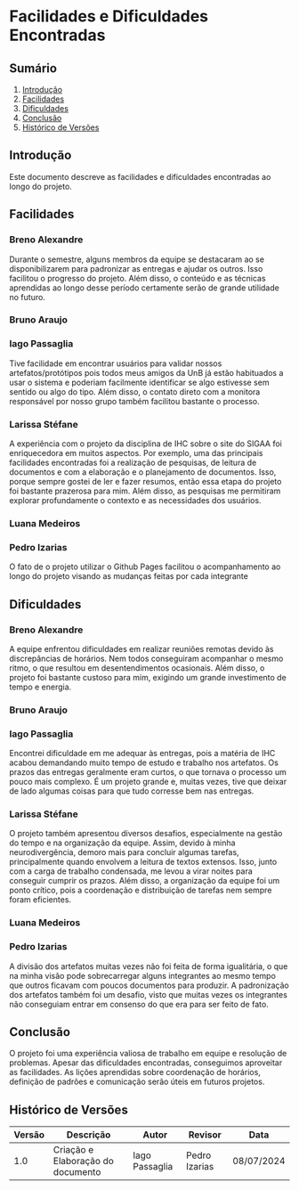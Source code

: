 # Facilidades e Dificuldades Encontradas

## Sumário

1. [Introdução](#introdução)
2. [Facilidades](#facilidades)
3. [Dificuldades](#dificuldades)
4. [Conclusão](#conclusão)
5. [Histórico de Versões](#histórico-de-versões)

## Introdução
Este documento descreve as facilidades e dificuldades encontradas ao longo do projeto.

## Facilidades

### Breno Alexandre

Durante o semestre, alguns membros da equipe se destacaram ao se disponibilizarem para padronizar as entregas e ajudar os outros. Isso facilitou o progresso do projeto. Além disso, o conteúdo e as técnicas aprendidas ao longo desse período certamente serão de grande utilidade no futuro.

### Bruno Araujo


### Iago Passaglia

Tive facilidade em encontrar usuários para validar nossos artefatos/protótipos pois todos meus amigos da UnB já estão habituados a usar o sistema e poderiam facilmente identificar se algo estivesse sem sentido ou algo do tipo. Além disso, o contato direto com a monitora responsável por nosso grupo também facilitou bastante o processo.

### Larissa Stéfane

A experiência com o projeto da disciplina de IHC sobre o site do SIGAA foi enriquecedora em muitos aspectos. Por exemplo, uma das principais facilidades encontradas foi a realização de pesquisas, de leitura de documentos e com a elaboração e o planejamento de documentos. Isso, porque sempre gostei de ler e fazer resumos, então essa etapa do projeto foi bastante prazerosa para mim. Além disso, as pesquisas me permitiram explorar profundamente o contexto e as necessidades dos usuários.



### Luana Medeiros



### Pedro Izarias

O fato de o projeto utilizar o Github Pages facilitou o acompanhamento ao longo do projeto visando as mudanças feitas por cada integrante


## Dificuldades


### Breno Alexandre

A equipe enfrentou dificuldades em realizar reuniões remotas devido às discrepâncias de horários. Nem todos conseguiram acompanhar o mesmo ritmo, o que resultou em desentendimentos ocasionais. Além disso, o projeto foi bastante custoso para mim, exigindo um grande investimento de tempo e energia.

### Bruno Araujo


### Iago Passaglia

Encontrei dificuldade em me adequar às entregas, pois a matéria de IHC acabou demandando muito tempo de estudo e trabalho nos artefatos. Os prazos das entregas geralmente eram curtos, o que tornava o processo um pouco mais complexo. É um projeto grande e, muitas vezes, tive que deixar de lado algumas coisas para que tudo corresse bem nas entregas.

### Larissa Stéfane

O projeto também apresentou diversos desafios, especialmente na gestão do tempo e na organização da equipe. Assim, devido à minha neurodivergência, demoro mais para concluir algumas tarefas, principalmente quando envolvem a leitura de textos extensos. Isso, junto com a carga de trabalho condensada, me levou a virar noites para conseguir cumprir os prazos. Além disso, a organização da equipe foi um ponto crítico, pois a coordenação e distribuição de tarefas nem sempre foram eficientes.

### Luana Medeiros



### Pedro Izarias

A divisão dos artefatos muitas vezes não foi feita de forma igualitária, o que na minha visão pode sobrecarregar alguns integrantes ao mesmo tempo que outros ficavam com poucos documentos para produzir. A padronização dos artefatos também foi um desafio, visto que muitas vezes os integrantes não conseguiam entrar em consenso do que era para ser feito de fato.

## Conclusão
O projeto foi uma experiência valiosa de trabalho em equipe e resolução de problemas. Apesar das dificuldades encontradas, conseguimos aproveitar as facilidades. As lições aprendidas sobre coordenação de horários, definição de padrões e comunicação serão úteis em futuros projetos.


## Histórico de Versões
| Versão | Descrição       | Autor      | Revisor  | Data   |
|--------|------------|------------|------------|------------|
| 1.0    | Criação e Elaboração do documento | Iago Passaglia   | Pedro Izarias   | 08/07/2024 |
